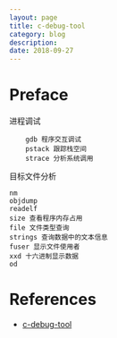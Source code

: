 ```yaml
---
layout: page
title: c-debug-tool
category: blog
description: 
date: 2018-09-27
---
```

# Preface

进程调试

		gdb 程序交互调试
		pstack 跟踪栈空间
		strace 分析系统调用

目标文件分析

	nm
	objdump
	readelf
	size 查看程序内存占用
	file 文件类型查询
	strings 查询数据中的文本信息
	fuser 显示文件使用者
	xxd 十六进制显示数据
	od

# References
- [c-debug-tool]

[c-debug-tool]: http://linuxtools-rst.readthedocs.org/zh_CN/latest/advance/02_program_debug.html#nm